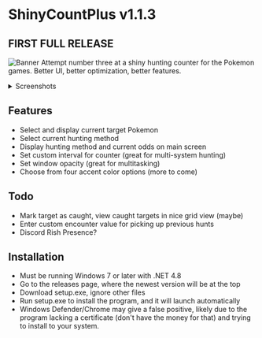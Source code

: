 # ShinyCountPlus v1.1.3
## FIRST FULL RELEASE
![Banner](https://i.imgur.com/bS5V0n2.png)
Attempt number three at a shiny hunting counter for the Pokemon games. Better UI, better optimization, better features.

<details>
  <summary>Screenshots</summary>
  
  ![Main screen](https://i.imgur.com/5Oeibhx.png)
  ![Side bar with opacity](https://i.imgur.com/N3AVpDL.png)
  ![Target select](https://i.imgur.com/cjDZqrZ.png)
  ![Method select](https://i.imgur.com/lB1fu9e.png)
</details>

## Features
- Select and display current target Pokemon
- Select current hunting method
- Display hunting method and current odds on main screen
- Set custom interval for counter (great for multi-system hunting)
- Set window opacity (great for multitasking)
- Choose from four accent color options (more to come)

## Todo
- Mark target as caught, view caught targets in nice grid view (maybe)
- Enter custom encounter value for picking up previous hunts
- Discord Rish Presence?

## Installation
- Must be running Windows 7 or later with .NET 4.8
- Go to the releases page, where the newest version will be at the top
- Download setup.exe, ignore other files
- Run setup.exe to install the program, and it will launch automatically
- Windows Defender/Chrome may give a false positive, likely due to the program lacking a certificate (don't have the money for that) and trying to install to your system.
